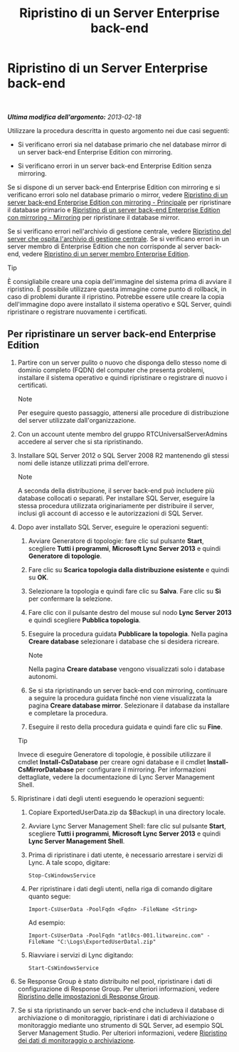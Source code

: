 ﻿---
title: Ripristino di un Server Enterprise back-end
TOCTitle: Ripristino di un Server Enterprise back-end
ms:assetid: 1450eb4e-3315-4d02-8f02-6e1791fb1550
ms:mtpsurl: https://technet.microsoft.com/it-it/library/Hh202163(v=OCS.15)
ms:contentKeyID: 52062097
ms.date: 08/24/2015
mtps_version: v=OCS.15
ms.translationtype: HT
---

# Ripristino di un Server Enterprise back-end

 

_**Ultima modifica dell'argomento:** 2013-02-18_

Utilizzare la procedura descritta in questo argomento nei due casi seguenti:

  - Si verificano errori sia nel database primario che nel database mirror di un server back-end Enterprise Edition con mirroring.

  - Si verificano errori in un server back-end Enterprise Edition senza mirroring.

Se si dispone di un server back-end Enterprise Edition con mirroring e si verificano errori solo nel database primario o mirror, vedere [Ripristino di un server back-end Enterprise Edition con mirroring - Principale](lync-server-2013-restoring-a-mirrored-enterprise-edition-back-end-server-primary.md) per ripristinare il database primario e [Ripristino di un server back-end Enterprise Edition con mirroring - Mirroring](lync-server-2013-restoring-a-mirrored-enterprise-edition-back-end-server-mirror.md) per ripristinare il database mirror.

Se si verificano errori nell'archivio di gestione centrale, vedere [Ripristino del server che ospita l'archivio di gestione centrale](lync-server-2013-restoring-the-server-hosting-the-central-management-store.md). Se si verificano errori in un server membro di Enterprise Edition che non corrisponde al server back-end, vedere [Ripristino di un server membro Enterprise Edition](lync-server-2013-restoring-an-enterprise-edition-member-server.md).

> [!TIP]  
> È consigliabile creare una copia dell'immagine del sistema prima di avviare il ripristino. È possibile utilizzare questa immagine come punto di rollback, in caso di problemi durante il ripristino. Potrebbe essere utile creare la copia dell'immagine dopo avere installato il sistema operativo e SQL Server, quindi ripristinare o registrare nuovamente i certificati.

## Per ripristinare un server back-end Enterprise Edition

1.  Partire con un server pulito o nuovo che disponga dello stesso nome di dominio completo (FQDN) del computer che presenta problemi, installare il sistema operativo e quindi ripristinare o registrare di nuovo i certificati.
    

    > [!NOTE]
    > Per eseguire questo passaggio, attenersi alle procedure di distribuzione del server utilizzate dall'organizzazione.



2.  Con un account utente membro del gruppo RTCUniversalServerAdmins accedere al server che si sta ripristinando.

3.  Installare SQL Server 2012 o SQL Server 2008 R2 mantenendo gli stessi nomi delle istanze utilizzati prima dell'errore.
    

    > [!NOTE]
    > A seconda della distribuzione, il server back-end può includere più database collocati o separati. Per installare SQL Server, eseguire la stessa procedura utilizzata originariamente per distribuire il server, inclusi gli account di accesso e le autorizzazioni di SQL Server.



4.  Dopo aver installato SQL Server, eseguire le operazioni seguenti:
    
    1.  Avviare Generatore di topologie: fare clic sul pulsante **Start**, scegliere **Tutti i programmi**, **Microsoft Lync Server 2013** e quindi **Generatore di topologie**.
    
    2.  Fare clic su **Scarica topologia dalla distribuzione esistente** e quindi su **OK**.
    
    3.  Selezionare la topologia e quindi fare clic su **Salva**. Fare clic su **Sì** per confermare la selezione.
    
    4.  Fare clic con il pulsante destro del mouse sul nodo **Lync Server 2013** e quindi scegliere **Pubblica topologia**.
    
    5.  Eseguire la procedura guidata **Pubblicare la topologia**. Nella pagina **Creare database** selezionare i database che si desidera ricreare.
        

        > [!NOTE]
        > Nella pagina <STRONG>Creare database</STRONG> vengono visualizzati solo i database autonomi.

    
    6.  Se si sta ripristinando un server back-end con mirroring, continuare a seguire la procedura guidata finché non viene visualizzata la pagina **Creare database mirror**. Selezionare il database da installare e completare la procedura.
    
    7.  Eseguire il resto della procedura guidata e quindi fare clic su **Fine**.
    
    > [!TIP]  
    > Invece di eseguire Generatore di topologie, è possibile utilizzare il cmdlet <strong>Install-CsDatabase</strong> per creare ogni database e il cmdlet <strong>Install-CsMirrorDatabase</strong> per configurare il mirroring. Per informazioni dettagliate, vedere la documentazione di Lync Server Management Shell.

5.  Ripristinare i dati degli utenti eseguendo le operazioni seguenti:
    
    1.  Copiare ExportedUserData.zip da $Backup\\ in una directory locale.
    
    2.  Avviare Lync Server Management Shell: fare clic sul pulsante **Start**, scegliere **Tutti i programmi**, **Microsoft Lync Server 2013** e quindi **Lync Server Management Shell**.
    
    3.  Prima di ripristinare i dati utente, è necessario arrestare i servizi di Lync. A tale scopo, digitare:
        
            Stop-CsWindowsService
    
    4.  Per ripristinare i dati degli utenti, nella riga di comando digitare quanto segue:
        
            Import-CsUserData -PoolFqdn <Fqdn> -FileName <String>
        
        Ad esempio:
        
            Import-CsUserData -PoolFqdn "atl0cs-001.litwareinc.com" -FileName "C:\Logs\ExportedUserDatal.zip"
    
    5.  Riavviare i servizi di Lync digitando:
        
            Start-CsWindowsService

6.  Se Response Group è stato distribuito nel pool, ripristinare i dati di configurazione di Response Group. Per ulteriori informazioni, vedere [Ripristino delle impostazioni di Response Group](lync-server-2013-restoring-response-group-settings.md).

7.  Se si sta ripristinando un server back-end che includeva il database di archiviazione o di monitoraggio, ripristinare i dati di archiviazione o monitoraggio mediante uno strumento di SQL Server, ad esempio SQL Server Management Studio. Per ulteriori informazioni, vedere [Ripristino dei dati di monitoraggio o archiviazione](lync-server-2013-restoring-monitoring-or-archiving-data.md).

